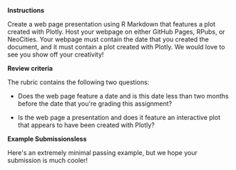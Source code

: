**Instructions**

Create a web page presentation using R Markdown that features a plot created with Plotly. Host your webpage on either GitHub Pages, RPubs, or NeoCities. Your webpage must contain the date that you created the document, and it must contain a plot created with Plotly. We would love to see you show off your creativity!

**Review criteria**

The rubric contains the following two questions:

* Does the web page feature a date and is this date less than two months before the date that you're grading this assignment?

* Is the web page a presentation and does it feature an interactive plot that appears to have been created with Plotly?

**Example Submissionsless**

Here's an extremely minimal passing example, but we hope your submission is much cooler!
